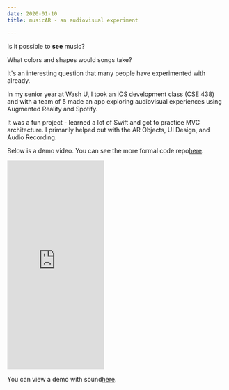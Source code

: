 ```yaml
---
date: 2020-01-10
title: musicAR - an audiovisual experiment

---
```


Is it possible to **see** music? 

What colors and shapes would songs take?

It's an interesting question that many people have experimented with already.  

In my senior year at Wash U, I took an iOS development class (CSE 438) and with a team of 5 made an app exploring audiovisual experiences using Augmented Reality and Spotify. 

It was a fun project - learned a lot of Swift and got to practice MVC architecture.  I primarily helped out with the AR Objects, UI Design, and Audio Recording. 

Below is a demo video. You can see the more formal code repo[here](https://bitbucket.org/Martin_Cepeda/musicar/src/master/).

<iframe src="https://giphy.com/embed/LqUon7aVQJmMrdgg97" width="222" height="480" frameBorder="0" class="giphy-embed" allowFullScreen></iframe><p></p>

You can view a demo with sound[here](https://youtu.be/983BRyQ5MYo).